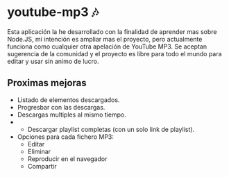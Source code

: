 ﻿# youtube-mp3 🎶

Esta aplicación la he desarrollado con la finalidad de aprender mas sobre Node.JS, mi intención es ampliar mas el proyecto, pero actualmente funciona como cualquier otra apelación de YouTube MP3. Se aceptan sugerencia de la comunidad y el proyecto es libre para todo el mundo para editar y usar sin animo de lucro.

## Proximas mejoras
- Listado de elementos descargados.
- Progresbar con las descargas.
- Descargas multiples al mismo tiempo.
- - Descargar playlist completas (con un solo link de playlist).
- Opciones para cada fichero MP3:
  - Editar
  - Eliminar
  - Reproducir en el navegador
  - Compartir
